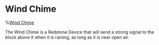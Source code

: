 # Wind Chime

%[Wind Chime](oredict:blockWindChime)

The Wind Chime is a Redstone Device that will send a strong signal to the block above it when it is raining, as long as it is near open air.
